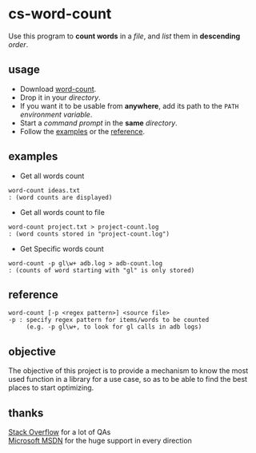 # cs-word-count

Use this program to **count words** in a *file*, and *list* them in **descending** *order*.


## usage

- Download [word-count](#).
- Drop it in your *directory*.
- If you want it to be usable from **anywhere**, add its path to the `PATH` *environment variable*.
- Start a *command prompt* in the **same** *directory*.
- Follow the [examples](#examples) or the [reference](#reference).


## examples

* Get all words count
```batch
word-count ideas.txt
: (word counts are displayed)
```

* Get all words count to file
```batch
word-count project.txt > project-count.log
: (word counts stored in "project-count.log")
```

* Get Specific words count
```batch
word-count -p gl\w+ adb.log > adb-count.log
: (counts of word starting with "gl" is only stored)
```


## reference

```
word-count [-p <regex pattern>] <source file>
-p : specify regex pattern for items/words to be counted
     (e.g. -p gl\w+, to look for gl calls in adb logs)
```


## objective

The objective of this project is to provide a mechanism to know
the most used function in a library for a use case, so as to be
able to find the best places to start optimizing.


## thanks

[Stack Overflow](http://stackoverflow.com) for a lot of QAs <br>
[Microsoft MSDN](https://msdn.microsoft.com) for the huge support in every direction <br>
